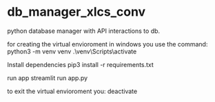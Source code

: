 # db_manager_xlcs_conv
python database manager with API interactions to db.

for creating the virtual envioroment in windows you use the command:
python3 -m venv venv
.\venv\Scripts\activate

Install dependencies 
pip3 install -r requirements.txt

run app 
streamlit run app.py

to exit the virtual envioroment you:
deactivate
